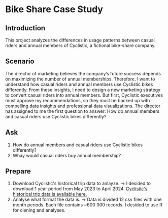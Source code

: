 # Bike Share Case Study

## Introduction
This project analyzes the differences in usage patterns between casual riders and annual members of Cyclistic, a fictional bike-share company.

## Scenario
The director of marketing believes the company’s future success depends on maximizing the number of annual memberships.
Therefore, I want to understand how casual riders and annual members use Cyclistic bikes differently. From these
insights, I need to design a new marketing strategy to convert casual riders into annual members. But first, 
Cyclistic executives must approve my recommendations, so they must be backed up with compelling data insights and professional data visualizations.
The director has assigned to me the first question to answer: How do annual members and casual riders use Cyclistic bikes differently?

## Ask
1. How do annual members and casual riders use Cyclistic bikes differently?
2. Whay would casual riders buy annual membership?

## Prepare
1. Download Cyclistic's historical trip data to anlayze. -> I desided to download 1 year period from May 2023 to April 2024.
   [Cyclistic's historical trip data is available here.](https://divvy-tripdata.s3.amazonaws.com/index.html)
2. Analyse what format the data is. -> Data is divided 12 csv files with one month periods. Each file contains ~600 000 records.
   I desided to use R for clening and analyses.
